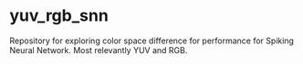 # yuv_rgb_snn
Repository for exploring color space difference for performance for Spiking Neural Network. Most relevantly YUV and RGB.
